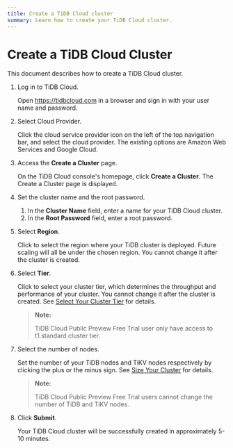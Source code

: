 ```yaml
---
title: Create a TiDB Cloud cluster
summary: Learn how to create your TiDB Cloud cluster.
---
```


# Create a TiDB Cloud Cluster

This document describes how to create a TiDB Cloud cluster.

<EmbedYouTube videoTitle="TiDB Cloud - Create a Cluster" videoSrcURL="https://www.youtube.com/embed/uGRoKiETSUU?rel=0" />

1. Log in to TiDB Cloud.

    Open <https://tidbcloud.com> in a browser and sign in with your user name and password.

2. Select Cloud Provider.

    Click the cloud service provider icon on the left of the top navigation bar, and select the cloud provider. The existing options are Amazon Web Services and Google Cloud.

3. Access the **Create a Cluster** page.

    On the TiDB Cloud console's homepage, click **Create a Cluster**. The Create a Cluster page is displayed.

4. Set the cluster name and the root password.

    1. In the **Cluster Name** field, enter a name for your TiDB Cloud cluster.
    2. In the **Root Password** field, enter a root password.

5. Select **Region**.

    Click to select the region where your TiDB cluster is deployed. Future scaling will all be under the chosen region. You cannot change it after the cluster is created.

6. Select **Tier**.

    Click to select your cluster tier, which determines the throughput and performance of your cluster. You cannot change it after the cluster is created. See [Select Your Cluster Tier](select-cluster-tier.md) for details.

    >**Note:**
    >
    >TiDB Cloud Public Preview Free Trial user only have access to t1.standard cluster tier.

7. Select the number of nodes.

    Set the number of your TiDB nodes and TiKV nodes respectively by clicking the plus or the minus sign. See [Size Your Cluster](size-your-cluster.md) for details.

    > **Note:**
    >
    > TiDB Cloud Public Preview Free Trial users cannot change the number of TiDB and TiKV nodes.

8. Click **Submit**.

    Your TiDB Cloud cluster will be successfully created in approximately 5-10 minutes.

